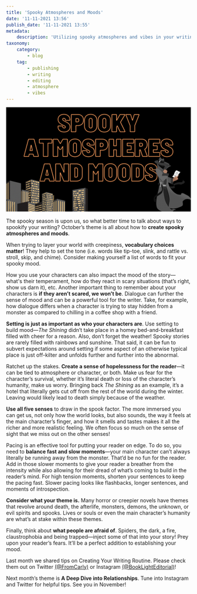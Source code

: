 ```yaml
---
title: 'Spooky Atmospheres and Moods'
date: '11-11-2021 13:56'
publish_date: '11-11-2021 13:55'
metadata:
    description: 'Utilizing spooky atmospheres and vibes in your writing to up the tension.'
taxonomy:
    category:
        - blog
    tag:
        - publishing
        - writing
        - editing
        - atmosphere
        - vibes
---
```


!["Spooky Atmospheres and Moods"](SpookyAtmosphere.png)

The spooky season is upon us, so what better time to talk about ways to spookify your writing? October’s theme is all about how to **create spooky atmospheres and moods**. 

When trying to layer your world with creepiness, **vocabulary choices matter**! They help to set the tone (i.e. words like tip-toe, slink, and rattle vs. stroll, skip, and chime). Consider making yourself a list of words to fit your spooky mood. 

How you use your characters can also impact the mood of the story—what's their temperament, how do they react in scary situations (that’s right, show us darn it), etc. Another important thing to remember about your characters is **if they aren’t scared, we won’t be**. Dialogue can further the sense of mood and can be a powerful tool for the writer. Take, for example, how dialogue differs when a character is trying to stay hidden from a monster as compared to chilling in a coffee shop with a friend.

**Setting is just as important as who your characters are**. Use setting to build mood—_The Shining_ didn’t take place in a homey bed-and-breakfast filled with cheer for a reason. Also, don’t forget the weather! Spooky stories are rarely filled with rainbows and sunshine. That said, it can be fun to subvert expectations around setting if some aspect of an otherwise typical place is just off-kilter and unfolds further and further into the abnormal.

Ratchet up the stakes. **Create a sense of hopelessness for the reader**—it can be tied to atmosphere or character, or both. Make us fear for the character’s survival, whether it’s literal death or loss of the character’s humanity, make us worry. Bringing back _The Shining_ as an example, it’s a hotel that literally gets cut off from the rest of the world during the winter. Leaving would likely lead to death simply because of the weather.

**Use all five senses** to draw in the spook factor. The more immersed you can get us, not only how the world looks, but also sounds, the way it feels at the main character’s finger, and how it smells and tastes makes it all the richer and more realistic feeling. We often focus so much on the sense of sight that we miss out on the other senses!

Pacing is an effective tool for putting your reader on edge. To do so, you need to **balance fast and slow moments**—your main character can’t always literally be running away from the monster. That’d be no fun for the reader. Add in those slower moments to give your reader a breather from the intensity while also allowing for their dread of what’s coming to build in the reader’s mind. For high tension moments, shorten your sentences to keep the pacing fast. Slower pacing looks like flashbacks, longer sentences, and moments of introspection. 

**Consider what your theme is.** Many horror or creepier novels have themes that revolve around death, the afterlife, monsters, demons, the unknown, or evil spirits and spooks. Lives or souls or even the main character’s humanity are what’s at stake within these themes.

Finally, think about **what people are afraid of**. Spiders, the dark, a fire, claustrophobia and being trapped—inject some of that into your story! Prey upon your reader’s fears. It’ll be a perfect addition to establishing your mood.

Last month we shared tips on Creating Your Writing Routine. Please check them out on Twitter [(@FromCarly)](https://twitter.com/FromCarly?target=_blank)  or Instagram [(@BookLightEditorial)](https://www.instagram.com/booklighteditorial?target=_blank)! 

Next month’s theme is **A Deep Dive into Relationships**. Tune into Instagram and Twitter for helpful tips. See you in November!